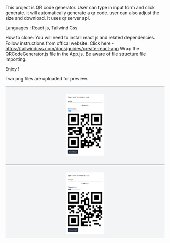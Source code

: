 This project is QR code generator. 
User can type in input form and click generate. it will automatically generate a qr code. user can also adjust the size and download.
It uses qr server api.

Languages : React js, Tailwind Css

How to clone: You will need to install react js and related dependencies.
Follow instructions from offical website. Click here - https://tailwindcss.com/docs/guides/create-react-app 
Wrap the QRCodeGenerator.js file in the App.js. Be aware of file structure file importing.

Enjoy !

Two png files are uploaded for preview.

![Alt Text](qrcodeGenerator.png)
![Alt Text](qrcodeGenerator2.png)
